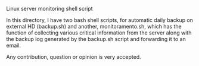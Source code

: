 Linux server monitoring shell script

In this directory, I have two bash shell scripts, for automatic daily backup on external HD (backup.sh)
and another, monitoramento.sh, which has the function of collecting various critical information from the server along with the backup log generated by the backup.sh script and forwarding it to an email.

Any contribution, question or opinion is very accepted.

